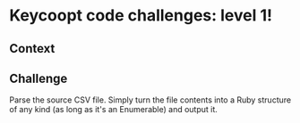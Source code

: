 # Keycoopt code challenges: level 1!
## Context

## Challenge
Parse the source CSV file. Simply turn the file contents into a Ruby structure of any kind (as long 
as it's an Enumerable) and output it.

